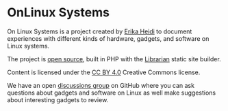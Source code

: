 # OnLinux Systems

On Linux Systems is a project created by [Erika Heidi](https://github.com/erikaheidi) to document experiences with different kinds of hardware, gadgets, and software on Linux systems.

The project is [open source](https://github.com/erikaheidi/onlinux), built in PHP with the [Librarian](https://github.com/librarianphp/librarian) static site builder.

Content is licensed under the [CC BY 4.0](http://creativecommons.org/licenses/by/4.0/?ref=chooser-v1) Creative Commons license.

We have an open [discussions group](https://github.com/erikaheidi/onlinux/discussions) on GitHub where you can ask questions about gadgets and software on Linux as well make suggestions about interesting gadgets to review.
